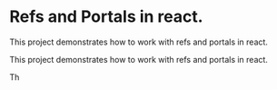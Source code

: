 # Refs and Portals in react.

This project demonstrates how to work with refs and portals in react.

This project demonstrates how to work with refs and portals in react.

Th